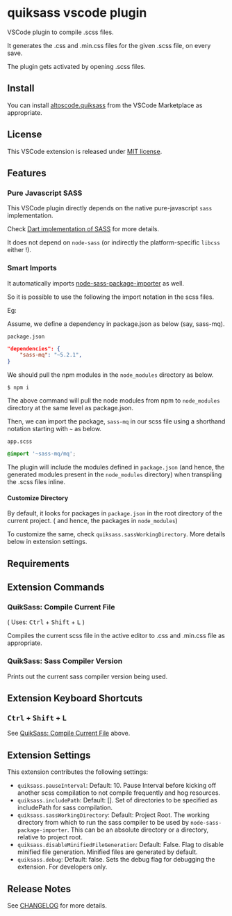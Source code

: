 # quiksass vscode plugin

VSCode plugin to compile .scss files.

It generates the .css and .min.css files for the given .scss file, on every save.

The plugin gets activated by opening .scss files.

## Install

You can install [altoscode.quiksass](https://marketplace.visualstudio.com/items?itemName=altoscode.quiksass) from the VSCode Marketplace as appropriate.

## License

This VSCode extension is released under [MIT license](LICENSE).

## Features

### Pure Javascript SASS

This VSCode plugin directly depends on the native pure-javascript `sass` implementation.

Check [Dart implementation of SASS](https://sass-lang.com/dart-sass) for more details.

It does not depend on `node-sass` (or indirectly the platform-specific `libcss` either !).

### Smart Imports

It automatically imports [node-sass-package-importer](https://github.com/maoberlehner/node-sass-magic-importer/tree/master/packages/node-sass-package-importer) as well.


So it is possible to use the following the import notation in the scss files.


Eg:

Assume, we define a dependency in package.json as below (say, sass-mq).

`package.json`
```json
"dependencies": {
    "sass-mq": "~5.2.1",
}
```

We should pull the npm modules in the `node_modules` directory as below.

```
$ npm i
```
The above command will pull the node modules from npm to `node_modules` directory at the same level as package.json.

Then, we can import the package, `sass-mq` in our scss file using a shorthand notation starting with `~` as below.

`app.scss`
```scss
@import '~sass-mq/mq';
```

The plugin will include the modules defined in `package.json` (and hence, the generated modules present in the `node_modules` directory) when transpiling the .scss files inline.

#### Customize Directory

By default, it looks for packages in `package.json` in the root directory of the current project. ( and hence, the packages in `node_modules`)

To customize the same, check `quiksass.sassWorkingDirectory`. More details below in extension settings.


## Requirements



## Extension Commands

### QuikSass: Compile Current File

( Uses: <kbd>Ctrl</kbd> + <kbd>Shift</kbd> + <kbd>L</kbd> )

Compiles the current scss file in the active editor to .css and .min.css file as appropriate.

### QuikSass: Sass Compiler Version

Prints out the current sass compiler version being used.

## Extension Keyboard Shortcuts

### <kbd>Ctrl</kbd> + <kbd>Shift</kbd> + <kbd>L</kbd>

See [QuikSass: Compile Current File](#quiksass:-compile-current-file) above.


## Extension Settings

This extension contributes the following settings:

* `quiksass.pauseInterval`: Default: 10. Pause Interval before kicking off another scss compilation to not compile frequently and hog resources.
* `quiksass.includePath`: Default: []. Set of directories to be specified as includePath for sass compilation.
* `quiksass.sassWorkingDirectory`: Default: Project Root. The working directory from which to run the sass compiler to be used by `node-sass-package-importer`. This can be an absolute directory or a directory, relative to project root.
* `quiksass.disableMinifiedFileGeneration`: Default: False. Flag to disable minified file generation. Minified files are generated by default.
* `quiksass.debug`: Default: false. Sets the debug flag for debugging the extension. For developers only.

## Release Notes

See [CHANGELOG](CHANGELOG.md) for more details.
